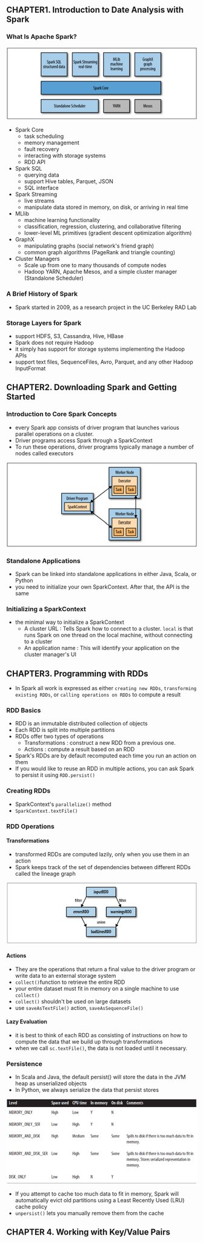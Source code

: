 ## CHAPTER1. Introduction to Date Analysis with Spark
### What Is Apache Spark?
![spark-stack](img/spark-stack.png)
- Spark Core
    - task scheduling
    - memory management
    - fault recovery
    - interacting with storage systems
    - RDD API
- Spark SQL
    - querying data
    - support Hive tables, Parquet, JSON
    - SQL interface
- Spark Streaming
    - live streams
    - manipulate data stored in memory, on disk, or arriving in real time
- MLlib
    - machine learning functionality
    - classification, regression, clustering, and collaborative filtering
    - lower-level ML primitives (gradient descent optimization algorithm)
- GraphX
    - manipulating graphs (social network's friend graph)
    - common graph algorithms (PageRank and triangle counting)
- Cluster Managers
    - Scale up from one to many thousands of compute nodes
    - Hadoop YARN, Apache Mesos, and a simple cluster manager (Standalone Scheduler)
    
### A Brief History of Spark
- Spark started in 2009, as a research project in the UC Berkeley RAD Lab

### Storage Layers for Spark
- support HDFS, S3, Cassandra, Hive, HBase
- Spark does not require Hadoop
- it simply has support for storage systems implementing the Hadoop APIs
- support text files, SequenceFiles, Avro, Parquet, and any other Hadoop InputFormat


## CHAPTER2. Downloading Spark and Getting Started
### Introduction to Core Spark Concepts
- every Spark app consists of driver program that launches various parallel operations on a cluster.
- Driver programs access Spark through a SparkContext
- To run these operations, driver programs typically manage a number of nodes called executors

![components_in_spark](img/components_in_spark.png)

### Standalone Applications
- Spark can be linked into standalone applications in either Java, Scala, or Python
- you need to initialize your own SparkContext. After that, the API is the same

### Initializing a SparkContext
- the minimal way to initialize a SparkContext
    - A cluster URL : Tells Spark how to connect to a cluster. `local` is that runs Spark on one thread on the local machine, without connecting to a cluster
    - An application name : This will identify your application on the cluster manager's UI
    
## CHAPTER3. Programming with RDDs
- In Spark all work is expressed as either `creating new RDDs`, `transforming existing RDDs`, or `calling operations on RDDs` to compute a result

### RDD Basics
- RDD is an immutable distributed collection of objects
- Each RDD is split into multiple partitions
- RDDs offer two types of operations
    - Transformations : construct a new RDD from a previous one.
    - Actions : compute a result based on an RDD
- Spark's RDDs are by default recomputed each time you run an action on them
- If you would like to reuse an RDD in multiple actions, you can ask Spark to persist it using `RDD.persist()`

### Creating RDDs
- SparkContext's `parallelize()` method
- `SparkContext.textFile()`

### RDD Operations
#### Transformations
- transformed RDDs are computed lazily, only when you use them in an action
- Spark keeps track of the set of dependencies between different RDDs called the lineage graph

![RDD_lineage_graph_created_during_log_analysis](img/lineage.png)

#### Actions
- They are the operations that return a final value to the driver program or write data to an external storage system
- `collect()`function to retrieve the entire RDD
- your entire dataset must fit in memory on a single machine to use `collect()`
- `collect()` shouldn't be used on large datasets
- use `saveAsTextFile()` action, `saveAsSequenceFile()`

#### Lazy Evaluation
- it is best to think of each RDD as consisting of instructions on how to compute the data that we build up through transformations
- when we call `sc.textFile()`, the data is not loaded until it necessary.

### Persistence
- In Scala and Java, the default persist() will store the data in the JVM heap as unserialized objects
- In Python, we always serialize the data that persist stores

![storage_level](img/storageLevel.png)

- If you attempt to cache too much data to fit in memory, Spark will automatically evict old partitions using a Least Recently Used (LRU) cache policy
- `unpersist()` lets you manually remove them from the cache


## CHAPTER 4. Working with Key/Value Pairs
